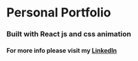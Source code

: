 # Personal Portfolio

### Built with React js and css animation



#### For more info please visit my [LinkedIn](https://www.linkedin.com/in/pedro-goncal/)